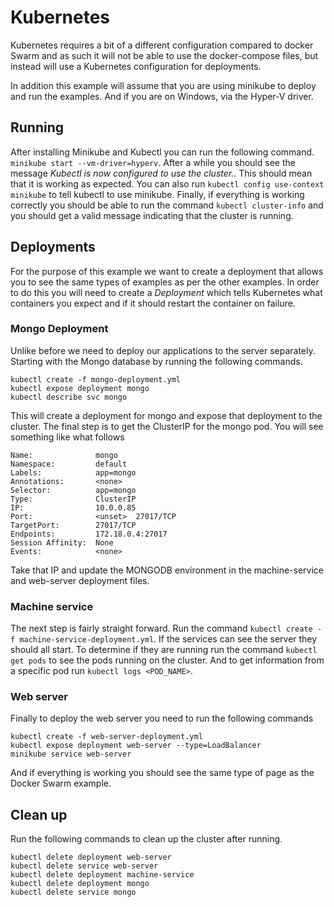 # Kubernetes

Kubernetes requires a bit of a different configuration compared to docker Swarm
and as such it will not be able to use the docker-compose files, but instead will
use a Kubernetes configuration for deployments.

In addition this example will assume that you are using minikube to deploy and
run the examples. And if you are on Windows, via the Hyper-V driver.

## Running

After installing Minikube and Kubectl you can run the following command. `minikube start --vm-driver=hyperv`.
After a while you should see the message _Kubectl is now configured to use the cluster._.
This should mean that it is working as expected. You can also run `kubectl config use-context minikube`
to tell kubectl to use minikube. Finally, if everything is working correctly you
should be able to run the command `kubectl cluster-info` and you should get a
valid message indicating that the cluster is running.

## Deployments

For the purpose of this example we want to create a deployment that allows you
to see the same types of examples as per the other examples. In order to do
this you will need to create a *Deployment* which tells Kubernetes what
containers you expect and if it should restart the container on failure.

### Mongo Deployment

Unlike before we need to deploy our applications to the server separately.
Starting with the Mongo database by running the following commands.

```
kubectl create -f mongo-deployment.yml
kubectl expose deployment mongo
kubectl describe svc mongo
```

This will create a deployment for mongo and expose that deployment to the
cluster. The final step is to get the ClusterIP for the mongo pod. You will
see something like what follows

```
Name:              mongo
Namespace:         default
Labels:            app=mongo
Annotations:       <none>
Selector:          app=mongo
Type:              ClusterIP
IP:                10.0.0.85
Port:              <unset>  27017/TCP
TargetPort:        27017/TCP
Endpoints:         172.18.0.4:27017
Session Affinity:  None
Events:            <none>
```

Take that IP and update the MONGODB environment in the machine-service and
web-server deployment files.

### Machine service

The next step is fairly straight forward. Run the command
`kubectl create -f machine-service-deployment.yml`. If the services can see
the server they should all start. To determine if they are running run the
command `kubectl get pods` to see the pods running on the cluster. And to
get information from a specific pod run `kubectl logs <POD_NAME>`.

### Web server

Finally to deploy the web server you need to run the following commands
```
kubectl create -f web-server-deployment.yml
kubectl expose deployment web-server --type=LoadBalancer
minikube service web-server
```
And if everything is working you should see the same type of page as the
Docker Swarm example.

## Clean up

Run the following commands to clean up the cluster after running.

```
kubectl delete deployment web-server
kubectl delete service web-server
kubectl delete deployment machine-service
kubectl delete deployment mongo
kubectl delete service mongo
```
